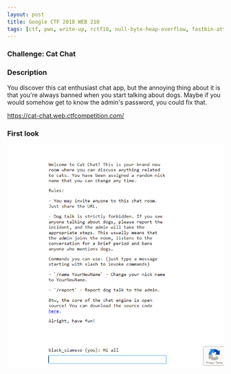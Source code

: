 ```yaml
---
layout: post
title: Google CTF 2018 WEB 210
tags: [ctf, pwn, write-up, rctf18, null-byte-heap-overflow, fastbin-attack]
---
```


### Challenge: Cat Chat

### Description
You discover this cat enthusiast chat app, but the annoying thing about it is that you're always banned when you start talking about dogs. Maybe if you would somehow get to know the admin's password, you could fix that.  

https://cat-chat.web.ctfcompetition.com/  

### First look
![first look](../ctfs/gctf18/web/cat_chat-210/first_look.png)
